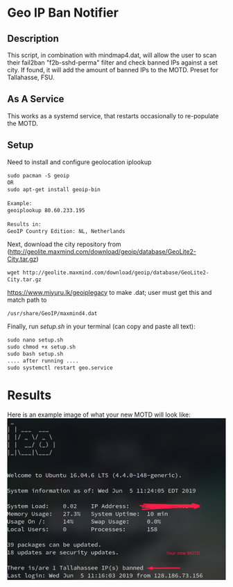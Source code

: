 # Geo IP Ban Notifier 
## Description
This script, in combination with mindmap4.dat, will
allow the user to scan their fail2ban "f2b-sshd-perma" filter
and check banned IPs against a set city. If found, it will 
add the amount of banned IPs to the MOTD. Preset for Tallahasse, FSU.
## As A Service

This works as a systemd service, that restarts occasionally to re-populate the MOTD.


## Setup
Need to install and configure geolocation iplookup 

    sudo pacman -S geoip
    OR
    sudo apt-get install geoip-bin

    Example:
    geoiplookup 80.60.233.195

    Results in:
    GeoIP Country Edition: NL, Netherlands


Next, download the city repository from (http://geolite.maxmind.com/download/geoip/database/GeoLite2-City.tar.gz)

    wget http://geolite.maxmind.com/download/geoip/database/GeoLite2-City.tar.gz 
https://www.miyuru.lk/geoiplegacy to make .dat; user must get this and match path to 
    
    /usr/share/GeoIP/maxmind4.dat

Finally, run *setup.sh* in your terminal (can copy and paste all text):

    sudo nano setup.sh
    sudo chmod +x setup.sh
    sudo bash setup.sh
    .... after running ....
    sudo systemctl restart geo.service

# Results
Here is an example image of what your new MOTD will look like:
![MOTD](img/ss1.png)

